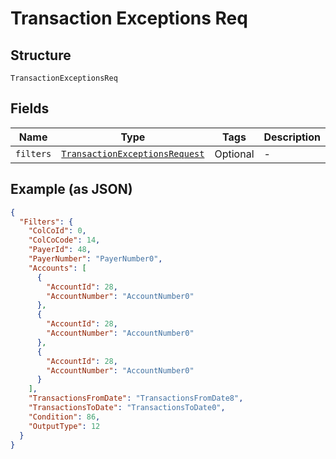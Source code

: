 
# Transaction Exceptions Req

## Structure

`TransactionExceptionsReq`

## Fields

| Name | Type | Tags | Description |
|  --- | --- | --- | --- |
| `filters` | [`TransactionExceptionsRequest`](../../doc/models/transaction-exceptions-request.md) | Optional | - |

## Example (as JSON)

```json
{
  "Filters": {
    "ColCoId": 0,
    "ColCoCode": 14,
    "PayerId": 48,
    "PayerNumber": "PayerNumber0",
    "Accounts": [
      {
        "AccountId": 28,
        "AccountNumber": "AccountNumber0"
      },
      {
        "AccountId": 28,
        "AccountNumber": "AccountNumber0"
      },
      {
        "AccountId": 28,
        "AccountNumber": "AccountNumber0"
      }
    ],
    "TransactionsFromDate": "TransactionsFromDate8",
    "TransactionsToDate": "TransactionsToDate0",
    "Condition": 86,
    "OutputType": 12
  }
}
```

